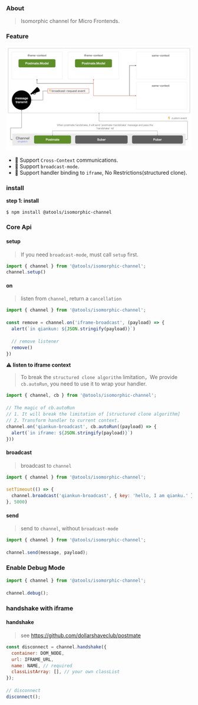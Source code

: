 ### About

> Isomorphic channel for Micro Frontends.

### Feature

![principle](./media/principle.jpeg)

* 🤝 Support `Cross-Context` communications.
* 📢 Support `broadcast-mode`.
* 🚀 Support handler binding to `iframe`, No Restrictions(structured clone).

### install

**step 1: install**

```shell
$ npm install @atools/isomorphic-channel
```

### Core Api

#### setup

> If you need `broadcast-mode`, must call `setup` first.

```javascript
import { channel } from '@atools/isomorphic-channel';
channel.setup()
```

#### on

> listen from `channel`, return a `cancellation`

```javascript
import { channel } from '@atools/isomorphic-channel';

const remove = channel.on('iframe-broadcast', (payload) => {
  alert(`in qiankun: ${JSON.stringify(payload)}`)

  // remove listener
  remove()
})
```

⚠️ **listen to iframe context**

> To break the `structured clone algorithm` limitation，We provide `cb.autoRun`, you need to use it to wrap your handler.

```javascript
import { channel, cb } from '@atools/isomorphic-channel';

// The magic of cb.autoRun
// 1. It will break the limitation of [structured clone algorithm]
// 2. Transform handler to current context.
channel.on('qiankun-broadcast', cb.autoRun((payload) => {
  alert(`in iframe: ${JSON.stringify(payload)}`)
}))
```

#### broadcast

> broadcast to `channel`


```javascript
import { channel } from '@atools/isomorphic-channel';

setTimeout(() => {
  channel.broadcast('qiankun-broadcast', { key: 'hello, I am qianku.' })
}, 5000)
```

#### send

> send to `channel`, without `broadcast-mode`

```javascript
import { channel } from '@atools/isomorphic-channel';

channel.send(message, payload);
```

### Enable Debug Mode

```javascript
import { channel } from '@atools/isomorphic-channel';

channel.debug();
```

### handshake with iframe

#### handshake

> see https://github.com/dollarshaveclub/postmate


```javascript
const disconnect = channel.handshake({
  container: DOM_NODE,
  url: IFRAME_URL,
  name: NAME, // required
  classListArray: [], // your own classList
});

// disconnect
disconnect();
```
